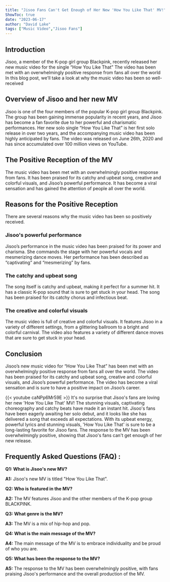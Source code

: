 ```yaml
---
title: "Jisoo Fans Can't Get Enough of Her New 'How You Like That' MV!"
ShowToc: true 
date: "2023-06-17"
author: "David Lake" 
tags: ["Music Video","Jisoo Fans"]
---
```

## Introduction

Jisoo, a member of the K-pop girl group Blackpink, recently released her new music video for the single “How You Like That” The video has been met with an overwhelmingly positive response from fans all over the world In this blog post, we’ll take a look at why the music video has been so well-received

## Overview of Jisoo and her new MV

Jisoo is one of the four members of the popular K-pop girl group Blackpink. The group has been gaining immense popularity in recent years, and Jisoo has become a fan favorite due to her powerful and charismatic performances. Her new solo single “How You Like That” is her first solo release in over two years, and the accompanying music video has been highly anticipated by fans. The video was released on June 26th, 2020 and has since accumulated over 100 million views on YouTube.

## The Positive Reception of the MV

The music video has been met with an overwhelmingly positive response from fans. It has been praised for its catchy and upbeat song, creative and colorful visuals, and Jisoo’s powerful performance. It has become a viral sensation and has gained the attention of people all over the world.

## Reasons for the Positive Reception

There are several reasons why the music video has been so positively received.

### Jisoo's powerful performance

Jisoo’s performance in the music video has been praised for its power and charisma. She commands the stage with her powerful vocals and mesmerizing dance moves. Her performance has been described as “captivating” and “mesmerizing” by fans.

### The catchy and upbeat song

The song itself is catchy and upbeat, making it perfect for a summer hit. It has a classic K-pop sound that is sure to get stuck in your head. The song has been praised for its catchy chorus and infectious beat.

### The creative and colorful visuals

The music video is full of creative and colorful visuals. It features Jisoo in a variety of different settings, from a glittering ballroom to a bright and colorful carnival. The video also features a variety of different dance moves that are sure to get stuck in your head.

## Conclusion

Jisoo’s new music video for “How You Like That” has been met with an overwhelmingly positive response from fans all over the world. The video has been praised for its catchy and upbeat song, creative and colorful visuals, and Jisoo’s powerful performance. The video has become a viral sensation and is sure to have a positive impact on Jisoo’s career.

{{< youtube caNPp6Mr59E >}} 
It's no surprise that Jisoo's fans are loving her new 'How You Like That' MV! The stunning visuals, captivating choreography and catchy beats have made it an instant hit. Jisoo's fans have been eagerly awaiting her solo debut, and it looks like she has delivered a song that exceeds all expectations. With its upbeat energy, powerful lyrics and stunning visuals, 'How You Like That' is sure to be a long-lasting favorite for Jisoo fans. The response to the MV has been overwhelmingly positive, showing that Jisoo's fans can't get enough of her new release.

## Frequently Asked Questions (FAQ) :
**Q1: What is Jisoo's new MV?**

**A1:** Jisoo's new MV is titled "How You Like That".

**Q2: Who is featured in the MV?**

**A2:** The MV features Jisoo and the other members of the K-pop group BLACKPINK.

**Q3: What genre is the MV?**

**A3:** The MV is a mix of hip-hop and pop.

**Q4: What is the main message of the MV?**

**A4:** The main message of the MV is to embrace individuality and be proud of who you are.

**Q5: What has been the response to the MV?**

**A5:** The response to the MV has been overwhelmingly positive, with fans praising Jisoo's performance and the overall production of the MV.



